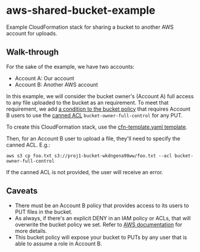 # aws-shared-bucket-example
Example CloudFormation stack for sharing a bucket to another AWS account for uploads.

## Walk-through
For the sake of the example, we have two accounts:

* Account A: Our account
* Account B: Another AWS account

In this example, we will consider the bucket owner's (Account A) full access to any file uploaded to the bucket as an requirement. To meet that requirement, we add [a condition to the bucket policy](cfn-template.yaml#L31) that requires Account B users to use the [canned ACL](https://docs.aws.amazon.com/AmazonS3/latest/dev/acl-overview.html#canned-acl) `bucket-owner-full-control` for any PUT.

To create this CloudFormation stack, use the [cfn-template.yaml template](cfn-template.yaml).

Then, for an Account B user to upload a file, they'll need to specify the canned ACL. E.g.:

    aws s3 cp foo.txt s3://proj1-bucket-wkdngena98ww/foo.txt --acl bucket-owner-full-control

If the canned ACL is not provided, the user will receive an error.

## Caveats
* There must be an Account B policy that provides access to its users to PUT files in the bucket.
* As always, if there's an explicit DENY in an IAM policy or ACLs, that will overwrite the bucket policy we set. Refer to [AWS documentation](https://aws.amazon.com/blogs/security/iam-policies-and-bucket-policies-and-acls-oh-my-controlling-access-to-s3-resources/) for more details.
* This bucket policy will expose your bucket to PUTs by any user that is able to assume a role in Account B.

